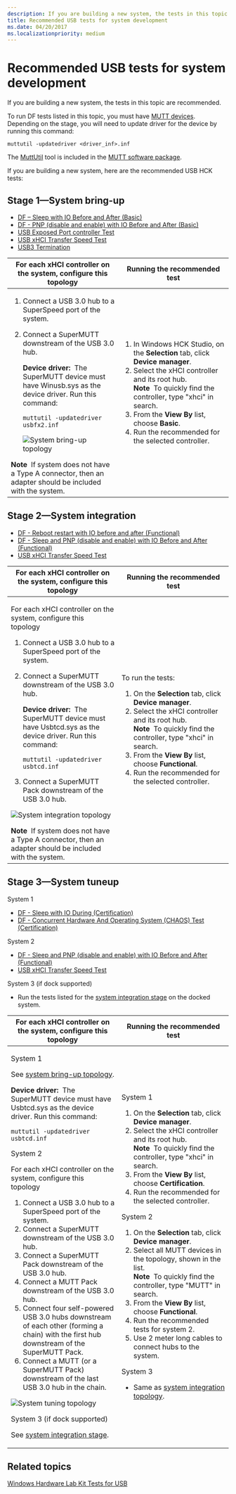 ```yaml
---
description: If you are building a new system, the tests in this topic are recommended.
title: Recommended USB tests for system development
ms.date: 04/20/2017
ms.localizationpriority: medium
---
```


# Recommended USB tests for system development


If you are building a new system, the tests in this topic are recommended.

To run DF tests listed in this topic, you must have [MUTT devices](microsoft-usb-test-tool--mutt--devices.md). Depending on the stage, you will need to update driver for the device by running this command:

`muttutil -updatedriver <driver_inf>.inf`

The [MuttUtil](muttutil.md) tool is included in the [MUTT software package](mutt-software-package.md).

If you are building a new system, here are the recommended USB HCK tests:

## Stage 1—System bring-up


-   [DF – Sleep with IO Before and After (Basic)](/previous-versions/windows/hardware/hck/dn247481(v=vs.85))
-   [DF - PNP (disable and enable) with IO Before and After (Basic)](/previous-versions/windows/hardware/hck/dn260411(v=vs.85))
-   [USB Exposed Port controller Test](/previous-versions/windows/hardware/hck/hh998021(v=vs.85))
-   [USB xHCI Transfer Speed Test](/previous-versions/windows/hardware/hck/hh997864(v=vs.85))
-   [USB3 Termination](/previous-versions/windows/hardware/hck/jj124672(v=vs.85))

<table>
<colgroup>
<col width="50%" />
<col width="50%" />
</colgroup>
<thead>
<tr class="header">
<th>For each xHCI controller on the system, configure this topology</th>
<th>Running the recommended test</th>
</tr>
</thead>
<tbody>
<tr class="odd">
<td><ol>
<li>Connect a USB 3.0 hub to a SuperSpeed port of the system.</li>
<li><p>Connect a SuperMUTT downstream of the USB 3.0 hub.</p>
<p></p>
<p><strong>Device driver:  </strong>The SuperMUTT device must have Winusb.sys as the device driver. Run this command:</p>
<p><code>muttutil -updatedriver usbfx2.inf</code></p>
<p><img src="images/xhci-superspeedhub-supermutt.png" alt="System bring-up topology" /></p></li>
</ol>
<div class="alert">
<strong>Note</strong>  If system does not have a Type A connector, then an adapter should be included with the system.
</div>
<div>
 
</div></td>
<td><ol>
<li>In Windows HCK Studio, on the <strong>Selection</strong> tab, click <strong>Device manager</strong>.</li>
<li>Select the xHCI controller and its root hub.
<div class="alert">
<strong>Note</strong>  To quickly find the controller, type "xhci" in search.
</div>
<div>
 
</div></li>
<li>From the <strong>View By</strong> list, choose <strong>Basic</strong>.</li>
<li>Run the recommended for the selected controller.</li>
</ol></td>
</tr>
</tbody>
</table>

 

## Stage 2—System integration


-   [DF - Reboot restart with IO before and after (Functional)](/previous-versions/windows/hardware/hck/dn260266(v=vs.85))
-   [DF - Sleep and PNP (disable and enable) with IO Before and After (Functional)](/previous-versions/windows/hardware/hck/dn260391(v=vs.85))
-   [USB xHCI Transfer Speed Test](/previous-versions/windows/hardware/hck/hh997864(v=vs.85))

<table>
<colgroup>
<col width="50%" />
<col width="50%" />
</colgroup>
<thead>
<tr class="header">
<th>For each xHCI controller on the system, configure this topology</th>
<th>Running the recommended test</th>
</tr>
</thead>
<tbody>
<tr class="odd">
<td><p></p>
<p>For each xHCI controller on the system, configure this topology</p>
<ol>
<li>Connect a USB 3.0 hub to a SuperSpeed port of the system.</li>
<li><p>Connect a SuperMUTT downstream of the USB 3.0 hub.</p>
<p><strong>Device driver:  </strong>The SuperMUTT device must have Usbtcd.sys as the device driver. Run this command:</p>
<p><code>muttutil -updatedriver usbtcd.inf</code></p></li>
<li>Connect a SuperMUTT Pack downstream of the USB 3.0 hub.</li>
</ol>
<p><img src="images/xhci-system-integration.png" alt="System integration topology" /></p>
<p></p>
<div class="alert">
<strong>Note</strong>  If system does not have a Type A connector, then an adapter should be included with the system.
</div>
<div>
 
</div></td>
<td><p>To run the tests:</p>
<ol>
<li>On the <strong>Selection</strong> tab, click <strong>Device manager</strong>.</li>
<li>Select the xHCI controller and its root hub.
<div class="alert">
<strong>Note</strong>  To quickly find the controller, type "xhci" in search.
</div>
<div>
 
</div></li>
<li>From the <strong>View By</strong> list, choose <strong>Functional</strong>.</li>
<li>Run the recommended for the selected controller.</li>
</ol></td>
</tr>
</tbody>
</table>

 

## Stage 3—System tuneup


System 1

-   [DF - Sleep with IO During (Certification)](/previous-versions/windows/hardware/hck/dn247416(v=vs.85))
-   [DF - Concurrent Hardware And Operating System (CHAOS) Test (Certification)](/previous-versions/windows/hardware/hck/hh998603(v=vs.85))

System 2

-   [DF - Sleep and PNP (disable and enable) with IO Before and After (Functional)](/previous-versions/windows/hardware/hck/dn260391(v=vs.85))
-   [USB xHCI Transfer Speed Test](/previous-versions/windows/hardware/hck/hh997864(v=vs.85))

System 3 (if dock supported)

-   Run the tests listed for the [system integration stage](#stage-2system-integration) on the docked system.

<table>
<colgroup>
<col width="50%" />
<col width="50%" />
</colgroup>
<thead>
<tr class="header">
<th>For each xHCI controller on the system, configure this topology</th>
<th>Running the recommended test</th>
</tr>
</thead>
<tbody>
<tr class="odd">
<td><p>System 1</p>
<p>See <a href="#stage-1system-bring-up" data-raw-source="[system bring-up topology](#stage-1system-bring-up)">system bring-up topology</a>.</p>
<p><strong>Device driver:  </strong>The SuperMUTT device must have Usbtcd.sys as the device driver. Run this command:</p>
<p><code>muttutil -updatedriver usbtcd.inf</code></p>
<p>System 2</p>
<p>For each xHCI controller on the system, configure this topology</p>
<ol>
<li>Connect a USB 3.0 hub to a SuperSpeed port of the system.</li>
<li>Connect a SuperMUTT downstream of the USB 3.0 hub.</li>
<li>Connect a SuperMUTT Pack downstream of the USB 3.0 hub.</li>
<li>Connect a MUTT Pack downstream of the USB 3.0 hub.</li>
<li>Connect four self-powered USB 3.0 hubs downstream of each other (forming a chain) with the first hub downstream of the SuperMUTT Pack.</li>
<li>Connect a MUTT (or a SuperMUTT Pack) downstream of the last USB 3.0 hub in the chain.</li>
</ol>
<img src="images/xhci-superspeedhub-hub-daisy.png" alt="System tuning topology" />
<p>System 3 (if dock supported)</p>
<p>See <a href="#stage-2system-integration" data-raw-source="[system integration stage](#stage-2system-integration)">system integration stage</a>.</p></td>
<td><p>System 1</p>
<ol>
<li>On the <strong>Selection</strong> tab, click <strong>Device manager</strong>.</li>
<li>Select the xHCI controller and its root hub.
<div class="alert">
<strong>Note</strong>  To quickly find the controller, type "xhci" in search.
</div>
<div>
 
</div></li>
<li>From the <strong>View By</strong> list, choose <strong>Certification</strong>.</li>
<li>Run the recommended for the selected controller.</li>
</ol>
<p>System 2</p>
<ol>
<li>On the <strong>Selection</strong> tab, click <strong>Device manager</strong>.</li>
<li>Select all MUTT devices in the topology, shown in the list.
<div class="alert">
<strong>Note</strong>  To quickly find the controller, type "MUTT" in search.
</div>
<div>
 
</div></li>
<li>From the <strong>View By</strong> list, choose <strong>Functional</strong>.</li>
<li>Run the recommended tests for system 2.</li>
<li>Use 2 meter long cables to connect hubs to the system.</li>
</ol>
<p>System 3</p>
<ul>
<li><p>Same as <a href="#stage-2system-integration" data-raw-source="[system integration topology](#stage-2system-integration)">system integration topology</a>.</p></li>
</ul></td>
</tr>
</tbody>
</table>

 

## Related topics
[Windows Hardware Lab Kit Tests for USB](windows-hardware-certification-kit-tests-for-usb.md)
